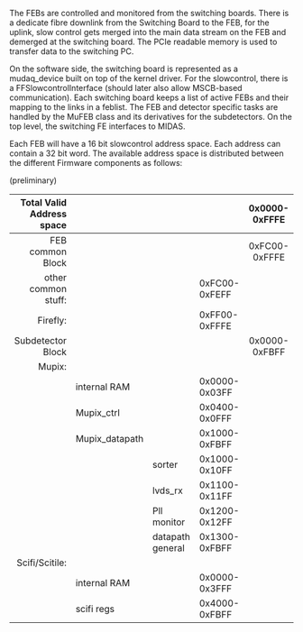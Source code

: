 The FEBs are controlled and monitored from the switching boards. There is a dedicate fibre downlink from the Switching Board to the FEB, for the uplink, slow control gets merged into the main data stream on the FEB and demerged at the switching board. The PCIe readable memory is used to transfer data to the switching PC.

On the software side, the switching board is represented as a mudaq_device built on top of the kernel driver. For the slowcontrol, there is a FFSlowcontrolInterface (should later also allow MSCB-based communication).
Each switching board keeps a list of active FEBs and their mapping to the links in a feblist. The FEB and detector specific tasks are handled by the MuFEB class and its derivatives for the subdetectors. On the top level, the switching FE interfaces to MIDAS.

Each FEB will have a 16 bit slowcontrol address space. Each address can contain a 32 bit word. The available address space is distributed between the different Firmware components as follows:

(preliminary)

Total Valid Address space| | | | 0x0000-0xFFFE  
---------:| :----- | :----- | :----- | :-----:
 FEB common Block | | | | 0xFC00-0xFFFE  
|  other common stuff: | | | 0xFC00-0xFEFF  
|  Firefly: | | |  0xFF00-0xFFFE  
 Subdetector Block | | | | 0x0000-0xFBFF  
|  Mupix: | | |  
|  |internal RAM  | | 0x0000-0x03FF  
|  |Mupix_ctrl | |  0x0400-0x0FFF  
|  |Mupix_datapath  | | 0x1000-0xFBFF
|  | | sorter | 0x1000-0x10FF  
|  | | lvds_rx | 0x1100-0x11FF  
|  | | Pll monitor | 0x1200-0x12FF
|  | | datapath general | 0x1300-0xFBFF    
|  Scifi/Scitile: | | |   
|  |internal RAM | | 0x0000-0x3FFF  
|  |scifi regs | |  0x4000-0xFBFF